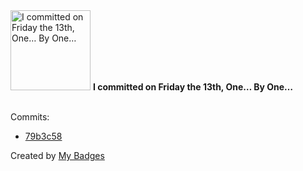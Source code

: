 <img src="https://my-badges.github.io/my-badges/friday-13.png" alt="I committed on Friday the 13th, One… By One…" title="I committed on Friday the 13th, One… By One…" width="128">
<strong>I committed on Friday the 13th, One… By One…</strong>
<br><br>

Commits:

- <a href="https://github.com/artemmufazalov/ydb-embedded-ui/commit/79b3c58fb7c3ff7f123e111189b10f42c5272401">79b3c58</a>


Created by <a href="https://github.com/my-badges/my-badges">My Badges</a>